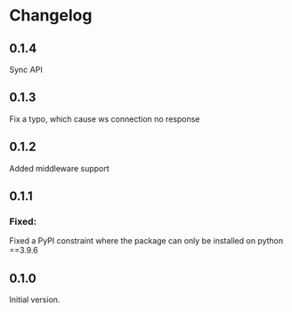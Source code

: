 # Changelog

## 0.1.4

Sync API

## 0.1.3

Fix a typo, which cause ws connection no response

## 0.1.2

Added middleware support

## 0.1.1

### Fixed:

Fixed a PyPI constraint where the package can only be installed on python ==3.9.6

## 0.1.0

Initial version.

